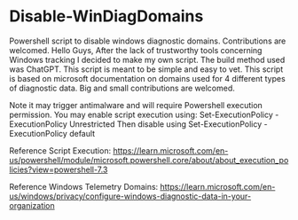 # Disable-WinDiagDomains
Powershell script to disable windows diagnostic domains. Contributions are welcomed. 
Hello Guys,
After the lack of trustworthy tools concerning Windows tracking I decided to make my own script.
The build method used was ChatGPT.
This script is meant to be simple and easy to vet. 
This script is based on microsoft documentation on domains used for 4 different types of diagnostic data.
Big and small contributions are welcomed.

Note it may trigger antimalware and will require Powershell execution permission. 
You may enable script execution using:
Set-ExecutionPolicy -ExecutionPolicy Unrestricted
Then disable using
Set-ExecutionPolicy -ExecutionPolicy default

Reference Script Execution:
https://learn.microsoft.com/en-us/powershell/module/microsoft.powershell.core/about/about_execution_policies?view=powershell-7.3

Reference Windows Telemetry Domains:
https://learn.microsoft.com/en-us/windows/privacy/configure-windows-diagnostic-data-in-your-organization
